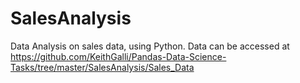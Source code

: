 # SalesAnalysis
Data Analysis on sales data, using Python. Data can be accessed at https://github.com/KeithGalli/Pandas-Data-Science-Tasks/tree/master/SalesAnalysis/Sales_Data
